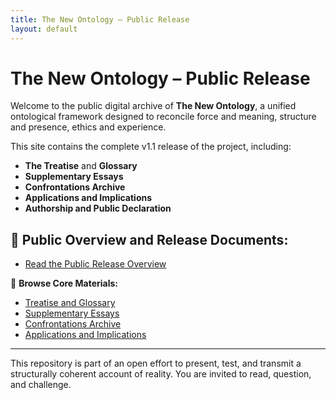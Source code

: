 ```yaml
---
title: The New Ontology – Public Release
layout: default
---
```


# The New Ontology – Public Release

Welcome to the public digital archive of **The New Ontology**, a unified ontological framework designed to reconcile force and meaning, structure and presence, ethics and experience.

This site contains the complete v1.1 release of the project, including:

- **The Treatise** and **Glossary**
- **Supplementary Essays**
- **Confrontations Archive**
- **Applications and Implications**
- **Authorship and Public Declaration**

## 📘 Public Overview and Release Documents:
- [Read the Public Release Overview](/the-new-ontology---public-release/overview/)

📂 **Browse Core Materials:**
- [Treatise and Glossary](/the-new-ontology---public-release/treatise-and-glossary/)
- [Supplementary Essays](supplementary-essays)
- [Confrontations Archive](/the-new-ontology---public-release/confrontations/)
- [Applications and Implications](./)

---

This repository is part of an open effort to present, test, and transmit a structurally coherent account of reality. You are invited to read, question, and challenge.


